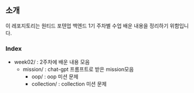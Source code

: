 ## 소개
이 레포지토리는 원티드 포텐업 백엔드 1기 주차별 수업 배운 내용을 정리하기 위함입니다. 

### Index

- week02/ : 2주차에 배운 내용 모음
  - mission/ : chat-gpt 프롬프트로 받은 mission모음
    - oop/ : oop 미션 문제
    - collection/ : collection 미션 문제